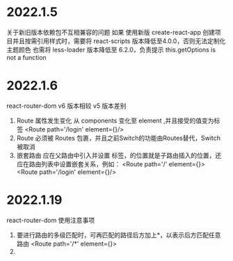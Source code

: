 # 2022.1.5 
  关于新旧版本依赖包不互相兼容的问题
  如果 使用新版 create-react-app 创建项目并且按需引用样式时，需要将 react-scripts 版本降低至4.0.0，否则无法定制化主题颜色
  也需将 less-loader 版本降低至 6.2.0，负责提示  this.getOptions is not a function
# 2022.1.6
  react-router-dom v6 版本相较 v5 版本差别
  1. Route 属性发生变化 从 components 变化至 element ,并且接受的值变为标签
      <Route path='/login' element={<Login></Login>}/>
  2. Route 必须被 Routes 包裹，并且之前Switch的功能由Routes替代，Switch被取消
  3. 嵌套路由 应在父路由中引入并设置 <Outlet/> 标签，<Outlet/>的位置就是子路由插入的位置，还应在路由列表中设置嵌套关系，例如：
      <Route path='/' element={<Admin/>}>
          <Route path='/login' element={<Login></Login>}/>
         </Route>
# 2022.1.19
  react-router-dom 使用注意事项
  1. 要进行路由的多级匹配时，可再匹配的路径后方加上*，以表示后方匹配任意路由
       <Route path='/*' element={<Admin></Admin>}></Route>
  2. 